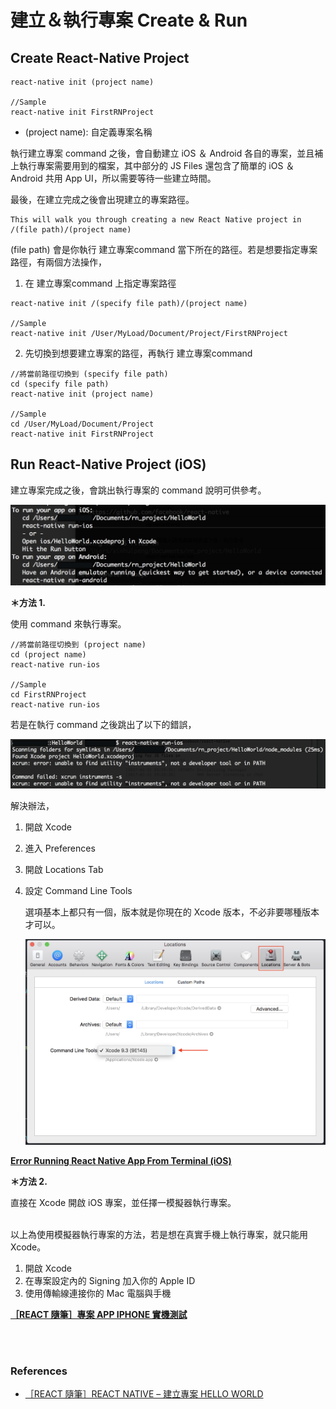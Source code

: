 # 建立＆執行專案 Create & Run

## Create React-Native Project

```
react-native init (project name)

//Sample
react-native init FirstRNProject
```

* (project name): 自定義專案名稱

執行建立專案 command 之後，會自動建立 iOS ＆ Android 各自的專案，並且補上執行專案需要用到的檔案，其中部分的 JS Files 還包含了簡單的 iOS ＆ Android 共用 App UI，所以需要等待一些建立時間。

最後，在建立完成之後會出現建立的專案路徑。

```
This will walk you through creating a new React Native project in /(file path)/(project name)
```

(file path) 會是你執行 建立專案command 當下所在的路徑。若是想要指定專案路徑，有兩個方法操作，

1. 在 建立專案command 上指定專案路徑

```
react-native init /(specify file path)/(project name)

//Sample
react-native init /User/MyLoad/Document/Project/FirstRNProject
```

2. 先切換到想要建立專案的路徑，再執行 建立專案command

```
//將當前路徑切換到 (specify file path)
cd (specify file path)
react-native init (project name)

//Sample
cd /User/MyLoad/Document/Project
react-native init FirstRNProject
```

## Run React-Native Project (iOS)

建立專案完成之後，會跳出執行專案的 command 說明可供參考。

![Run iOSAndroid](/images/run_iosandroid_pj.png)

**＊方法 1.**

使用 command 來執行專案。

```
//將當前路徑切換到 (project name)
cd (project name)
react-native run-ios

//Sample
cd FirstRNProject
react-native run-ios
```

若是在執行 command 之後跳出了以下的錯誤，

![Run iOS Error](/images/run_ios_error.png)

解決辦法，

1. 開啟 Xcode
2. 進入 Preferences
3. 開啟 Locations Tab
4. 設定 Command Line Tools

    選項基本上都只有一個，版本就是你現在的 Xcode 版本，不必非要哪種版本才可以。

    ![Setup Cmd Line](/images/setup_xcode_cmdline.png)

**[Error Running React Native App From Terminal (iOS)](https://stackoverflow.com/questions/39778607/error-running-react-native-app-from-terminal-ios)**

**＊方法 2.**

直接在 Xcode 開啟 iOS 專案，並任擇一模擬器執行專案。

<br>
以上為使用模擬器執行專案的方法，若是想在真實手機上執行專案，就只能用 Xcode。

1. 開啟 Xcode
2. 在專案設定內的 Signing 加入你的 Apple ID
3. 使用傳輸線連接你的 Mac 電腦與手機

**[［REACT 隨筆］專案 APP IPHONE 實機測試](https://4xsc.com/react-app-on-iphone/)**

<br><br>
### References

* [［REACT 隨筆］REACT NATIVE – 建立專案 HELLO WORLD](https://4xsc.com/react-native-hello-world/)
